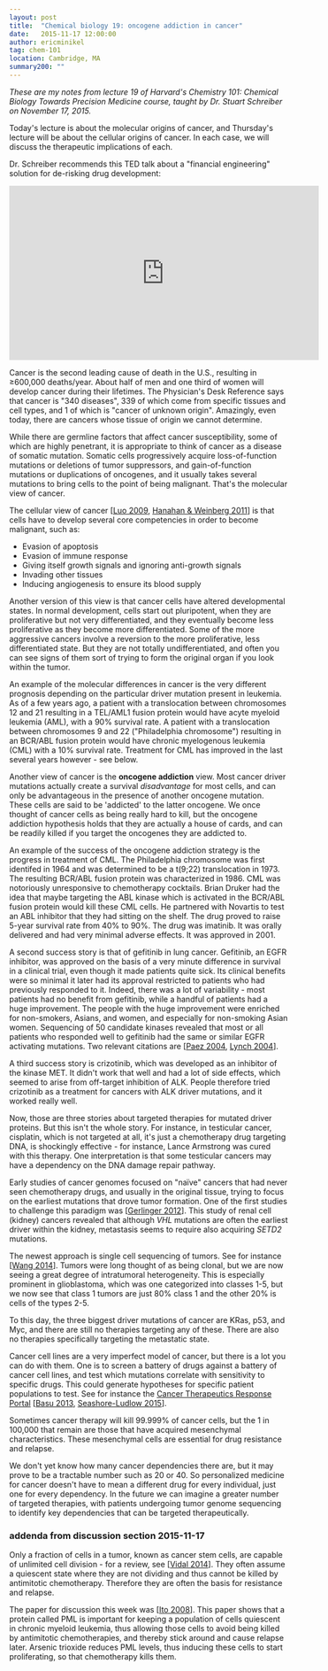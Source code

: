 ```yaml
---
layout: post
title:  "Chemical biology 19: oncogene addiction in cancer"
date:   2015-11-17 12:00:00
author: ericminikel
tag: chem-101
location: Cambridge, MA
summary200: ""
---
```


*These are my notes from lecture 19 of Harvard's Chemistry 101: Chemical Biology Towards Precision Medicine course, taught by Dr. Stuart Schreiber on November 17, 2015.*

Today's lecture is about the molecular origins of cancer, and Thursday's lecture will be about the cellular origins of cancer. In each case, we will discuss the therapeutic implications of each.

Dr. Schreiber recommends this TED talk about a "financial engineering" solution for de-risking drug development:

<iframe width="560" height="315" src="https://www.youtube.com/embed/xu86bYKVmRE" frameborder="0" allowfullscreen></iframe>

Cancer is the second leading cause of death in the U.S., resulting in &ge;600,000 deaths/year. About half of men and one third of women will develop cancer during their lifetimes. The Physician's Desk Reference says that cancer is "340 diseases", 339 of which come from specific tissues and cell types, and 1 of which is "cancer of unknown origin". Amazingly, even today, there are cancers whose tissue of origin we cannot determine.

While there are germline factors that affect cancer susceptibility, some of which are highly penetrant, it is appropriate to think of cancer as a disease of somatic mutation. Somatic cells progressively acquire loss-of-function mutations or deletions of tumor suppressors, and gain-of-function mutations or duplications of oncogenes, and it usually takes several mutations to bring cells to the point of being malignant. That's the molecular view of cancer.

The cellular view of cancer [[Luo 2009], [Hanahan & Weinberg 2011]] is that cells have to develop several core competencies in order to become malignant, such as:

+ Evasion of apoptosis
+ Evasion of immune response
+ Giving itself growth signals and ignoring anti-growth signals
+ Invading other tissues
+ Inducing angiogenesis to ensure its blood supply

Another version of this view is that cancer cells have altered developmental states. In normal development, cells start out pluripotent, when they are proliferative but not very differentiated, and they eventually become less proliferative as they become more differentiated. Some of the more aggressive cancers involve a reversion to the more proliferative, less differentiated state. But they are not totally undifferentiated, and often you can see signs of them sort of trying to form the original organ if you look within the tumor.

An example of the molecular differences in cancer is the very different prognosis depending on the particular driver mutation present in leukemia. As of a few years ago, a patient with a translocation between chromosomes 12 and 21 resulting in a TEL/AML1 fusion protein would have acyte myeloid leukemia (AML), with a 90% survival rate. A patient with a translocation between chromosomes 9 and 22 ("Philadelphia chromosome") resulting in an BCR/ABL fusion protein would have chronic myelogenous leukemia (CML) with a 10% survival rate. Treatment for CML has improved in the last several years however - see below.

Another view of cancer is the **oncogene addiction** view. Most cancer driver mutations actually create a survival *disadvantage* for most cells, and can only be advantageous in the presence of another oncogene mutation. These cells are said to be 'addicted' to the latter oncogene. We once thought of cancer cells as being really hard to kill, but the oncogene addiction hypothesis holds that they are actually a house of cards, and can be readily killed if you target the oncogenes they are addicted to. 

An example of the success of the oncogene addiction strategy is the progress in treatment of CML. The Philadelphia chromosome was first identifed in 1964 and was determined to be a t(9;22) translocation in 1973. The resulting BCR/ABL fusion protein was characterized in 1986. CML was notoriously unresponsive to chemotherapy cocktails. Brian Druker had the idea that maybe targeting the ABL kinase which is activated in the BCR/ABL fusion protein would kill these CML cells. He partnered with Novartis to test an ABL inhibitor that they had sitting on the shelf. The drug proved to raise 5-year survival rate from 40% to 90%. The drug was imatinib. It was orally delivered and had very minimal adverse effects. It was approved in 2001.

A second success story is that of gefitinib in lung cancer. Gefitinib, an EGFR inhibitor, was approved on the basis of a very minute difference in survival in a clinical trial, even though it made patients quite sick. Its clinical benefits were so minimal it later had its approval restricted to patients who had previously responded to it. Indeed, there was a lot of variability - most patients had no benefit from gefitinib, while a handful of patients had a huge improvement. The people with the huge improvement were enriched for non-smokers, Asians, and women, and especially for non-smoking Asian women. Sequencing of 50 candidate kinases revealed that most or all patients who responded well to gefitinib had the same or similar EGFR activating mutations. Two relevant citations are [[Paez 2004], [Lynch 2004]].

A third success story is crizotinib, which was developed as an inhibitor of the kinase MET. It didn't work that well and had a lot of side effects, which seemed to arise from off-target inhibition of ALK. People therefore tried crizotinib as a treatment for cancers with ALK driver mutations, and it worked really well.

Now, those are three stories about targeted therapies for mutated driver proteins. But this isn't the whole story. For instance, in testicular cancer, cisplatin, which is not targeted at all, it's just a chemotherapy drug targeting DNA, is shockingly effective - for instance, Lance Armstrong was cured with this therapy. One interpretation is that some testicular cancers may have a dependency on the DNA damage repair pathway.

Early studies of cancer genomes focused on "na&iuml;ve" cancers that had never seen chemotherapy drugs, and usually in the original tissue, trying to focus on the earliest mutations that drove tumor formation. One of the first studies to challenge this paradigm was [[Gerlinger 2012]]. This study of renal cell (kidney) cancers revealed that although *VHL* mutations are often the earliest driver within the kidney, metastasis seems to require also acquiring *SETD2* mutations.

The newest approach is single cell sequencing of tumors. See for instance [[Wang 2014]]. Tumors were long thought of as being clonal, but we are now seeing a great degree of intratumoral heterogeneity. This is especially prominent in glioblastoma, which was one categorized into classes 1-5, but we now see that class 1 tumors are just 80% class 1 and the other 20% is cells of the types 2-5.

To this day, the three biggest driver mutations of cancer are KRas, p53, and Myc, and there are still no therapies targeting any of these. There are also no therapies specifically targeting the metastatic state. 

Cancer cell lines are a very imperfect model of cancer, but there is a lot you can do with them. One is to screen a battery of drugs against a battery of cancer cell lines, and test which mutations correlate with sensitivity to specific drugs. This could generate hypotheses for specific patient populations to test. See for instance the [Cancer Therapeutics Response Portal](http://www.broadinstitute.org/ctrp.v2.2/) [[Basu 2013], [Seashore-Ludlow 2015]].

Sometimes cancer therapy will kill 99.999% of cancer cells, but the 1 in 100,000 that remain are those that have acquired mesenchymal characteristics. These mesenchymal cells are essential for drug resistance and relapse. 

We don't yet know how many cancer dependencies there are, but it may prove to be a tractable number such as 20 or 40. So personalized medicine for cancer doesn't have to mean a different drug for every individual, just one for every dependency. In the future we can imagine a greater number of targeted therapies, with patients undergoing tumor genome sequencing to identify key dependencies that can be targeted therapeutically. 

### addenda from discussion section 2015-11-17

Only a fraction of cells in a tumor, known as cancer stem cells, are capable of unlimited cell division - for a review, see [[Vidal 2014]]. They often assume a quiescent state where they are not dividing and thus cannot be killed by antimitotic chemotherapy. Therefore they are often the basis for resistance and relapse.

The paper for discussion this week was [[Ito 2008]]. This paper shows that a protein called PML is important for keeping a population of cells quiescent in chronic myeloid leukemia, thus allowing those cells to avoid being killed by antimitotic chemotherapies, and thereby stick around and cause relapse later. Arsenic trioxide reduces PML levels, thus inducing these cells to start proliferating, so that chemotherapy kills them.

[Luo 2009]: http://www.ncbi.nlm.nih.gov/pubmed/19269363 "Luo J, Solimini NL, Elledge SJ. Principles of cancer therapy: oncogene and non-oncogene addiction. Cell. 2009 Mar 6;136(5):823-37. doi: 10.1016/j.cell.2009.02.024. Erratum in: Cell. 2009 Aug 21;138(4):807. PubMed PMID: 19269363; PubMed Central PMCID: PMC2894612."

[Hanahan & Weinberg 2011]: http://www.ncbi.nlm.nih.gov/pubmed/21376230 "Hanahan D, Weinberg RA. Hallmarks of cancer: the next generation. Cell. 2011 Mar 4;144(5):646-74. doi: 10.1016/j.cell.2011.02.013. Review. PubMed PMID: 21376230."

[Ito 2008]: http://www.ncbi.nlm.nih.gov/pubmed/18469801 "Ito K, Bernardi R, Morotti A, Matsuoka S, Saglio G, Ikeda Y, Rosenblatt J, Avigan DE, Teruya-Feldstein J, Pandolfi PP. PML targeting eradicates quiescent leukaemia-initiating cells. Nature. 2008 Jun 19;453(7198):1072-8. doi: 10.1038/nature07016. Epub 2008 May 11. PubMed PMID: 18469801; PubMed Central PMCID: PMC2712082."

[Paez 2004]: http://www.ncbi.nlm.nih.gov/pubmed/15118125 "Paez JG, Jänne PA, Lee JC, Tracy S, Greulich H, Gabriel S, Herman P, Kaye FJ,  Lindeman N, Boggon TJ, Naoki K, Sasaki H, Fujii Y, Eck MJ, Sellers WR, Johnson BE, Meyerson M. EGFR mutations in lung cancer: correlation with clinical response to gefitinib therapy. Science. 2004 Jun 4;304(5676):1497-500. Epub 2004 Apr 29. PubMed PMID: 15118125."

[Lynch 2004]: http://www.ncbi.nlm.nih.gov/pubmed/15118073 "Lynch TJ, Bell DW, Sordella R, Gurubhagavatula S, Okimoto RA, Brannigan BW, Harris PL, Haserlat SM, Supko JG, Haluska FG, Louis DN, Christiani DC, Settleman  J, Haber DA. Activating mutations in the epidermal growth factor receptor underlying responsiveness of non-small-cell lung cancer to gefitinib. N Engl J Med. 2004 May 20;350(21):2129-39. Epub 2004 Apr 29. PubMed PMID: 15118073."

[Gerlinger 2012]: http://www.ncbi.nlm.nih.gov/pubmed/22397650 "Gerlinger M, Rowan AJ, Horswell S, Larkin J, Endesfelder D, Gronroos E, Martinez P, Matthews N, Stewart A, Tarpey P, Varela I, Phillimore B, Begum S, McDonald NQ, Butler A, Jones D, Raine K, Latimer C, Santos CR, Nohadani M, Eklund AC, Spencer-Dene B, Clark G, Pickering L, Stamp G, Gore M, Szallasi Z, Downward J, Futreal PA, Swanton C. Intratumor heterogeneity and branched evolution revealed by multiregion sequencing. N Engl J Med. 2012 Mar 8;366(10):883-92. doi: 10.1056/NEJMoa1113205. Erratum in: N Engl J Med. 2012 Sep 6;367(10):976. PubMed PMID: 22397650."

[Wang 2014]: http://www.ncbi.nlm.nih.gov/pubmed/25079324 "Wang Y, Waters J, Leung ML, Unruh A, Roh W, Shi X, Chen K, Scheet P, Vattathil S, Liang H, Multani A, Zhang H, Zhao R, Michor F, Meric-Bernstam F, Navin NE. Clonal evolution in breast cancer revealed by single nucleus genome sequencing. Nature. 2014 Aug 14;512(7513):155-60. doi: 10.1038/nature13600. Epub 2014 Jul 30. PubMed PMID: 25079324; PubMed Central PMCID: PMC4158312."

[Basu 2013]: http://www.ncbi.nlm.nih.gov/pubmed/23993102 "Basu A, Bodycombe NE, Cheah JH, Price EV, Liu K, Schaefer GI, Ebright RY, Stewart ML, Ito D, Wang S, Bracha AL, Liefeld T, Wawer M, Gilbert JC, Wilson AJ,  Stransky N, Kryukov GV, Dancik V, Barretina J, Garraway LA, Hon CS, Munoz B, Bittker JA, Stockwell BR, Khabele D, Stern AM, Clemons PA, Shamji AF, Schreiber SL. An interactive resource to identify cancer genetic and lineage dependencies targeted by small molecules. Cell. 2013 Aug 29;154(5):1151-61. doi: 10.1016/j.cell.2013.08.003. PubMed PMID: 23993102; PubMed Central PMCID: PMC3954635."

[Seashore-Ludlow 2015]: http://www.ncbi.nlm.nih.gov/pubmed/26482930 "Seashore-Ludlow B, Rees MG, Cheah JH, Cokol M, Price EV, Coletti ME, Jones V,  Bodycombe NE, Soule CK, Gould J, Alexander B, Li A, Montgomery P, Wawer MJ, Kuru  N, Kotz JD, Hon CS, Munoz B, Liefeld T, Dančík V, Bittker JA, Palmer M, Bradner JE, Shamji AF, Clemons PA, Schreiber SL. Harnessing Connectivity in a Large-Scale Small-Molecule Sensitivity Dataset. Cancer Discov. 2015 Nov;5(11):1210-23. doi: 10.1158/2159-8290.CD-15-0235. Epub 2015 Oct 19. PubMed PMID: 26482930; PubMed Central PMCID: PMC4631646."

[Vidal 2014]: http://www.ncbi.nlm.nih.gov/pubmed/24096485 "Vidal SJ, Rodriguez-Bravo V, Galsky M, Cordon-Cardo C, Domingo-Domenech J. Targeting cancer stem cells to suppress acquired chemotherapy resistance. Oncogene. 2014 Sep 4;33(36):4451-63. doi: 10.1038/onc.2013.411. Epub 2013 Oct 7.  Review. PubMed PMID: 24096485."

[Ito 2008]: http://www.ncbi.nlm.nih.gov/pubmed/18469801 "Ito K, Bernardi R, Morotti A, Matsuoka S, Saglio G, Ikeda Y, Rosenblatt J, Avigan DE, Teruya-Feldstein J, Pandolfi PP. PML targeting eradicates quiescent leukaemia-initiating cells. Nature. 2008 Jun 19;453(7198):1072-8. doi: 10.1038/nature07016. Epub 2008 May 11. PubMed PMID: 18469801; PubMed Central PMCID: PMC2712082."






